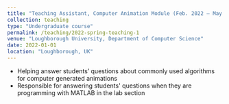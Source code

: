 ```yaml
---
title: "Teaching Assistant, Computer Animation Module (Feb. 2022 – May 2022)"
collection: teaching
type: "Undergraduate course"
permalink: /teaching/2022-spring-teaching-1
venue: "Loughborough University, Department of Computer Science"
date: 2022-01-01
location: "Loughborough, UK"
---
```


* Helping answer students’ questions about commonly used algorithms for computer generated animations
* Responsible for answering students' questions when they are programming with MATLAB in the lab section

<!-- Heading 1
======

Heading 2
======

Heading 3
====== -->